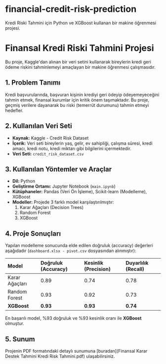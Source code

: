 # financial-credit-risk-prediction
Kredi Riski Tahmini için Python ve XGBoost kullanan bir makine öğrenmesi projesi.
# Finansal Kredi Riski Tahmini Projesi

Bu proje, Kaggle'dan alınan bir veri setini kullanarak bireylerin kredi geri ödeme riskini tahminlemeyi amaçlayan bir makine öğrenmesi çalışmasıdır.

## 1. Problem Tanımı
Kredi başvurularında, başvuran kişinin krediyi geri ödeyip ödeyemeyeceğini tahmin etmek, finansal kurumlar için kritik önem taşımaktadır. Bu proje, geçmiş verilere dayanarak bu riski (temerrüt durumunu) tahmin etmeyi hedefler.

## 2. Kullanılan Veri Seti
* **Kaynak:** Kaggle - Credit Risk Dataset
* **İçerik:** Veri seti bireylerin yaş, gelir, ev sahipliği, çalışma süresi, kredi amacı, kredi notu, kredi miktarı gibi bilgilerini içermektedir.
* **Veri Seti:** `credit_risk_dataset.csv`

## 3. Kullanılan Yöntemler ve Araçlar
* **Dil:** Python
* **Geliştirme Ortamı:** Jupyter Notebook (`main.ipynb`)
* **Kütüphaneler:** Pandas (Veri Ön İşleme), Scikit-learn (Modelleme), XGBoost
* **Modeller:** Projede 3 farklı model karşılaştırılmıştır:
    1.  Karar Ağaçları (Decision Trees)
    2.  Random Forest
    3.  XGBoost

## 4. Proje Sonuçları
Yapılan modelleme sonucunda elde edilen doğruluk (accuracy) değerleri aşağıdadır (`dashboard.xlsx - pivot.csv` dosyasından alınmıştır):

| Model | Doğruluk (Accuracy) | Kesinlik (Precision) | Duyarlılık (Recall) |
| :--- | :--- | :--- | :--- |
| Karar Ağaçları | 0.89 | 0.74 | 0.78 |
| Random Forest | 0.93 | 0.92 | 0.73 |
| **XGBoost** | **0.93** | **0.93** | **0.74** |

En başarılı model, %93 doğruluk ve %93 kesinlik oranı ile **XGBoost** olmuştur.

## 5. Sunum
Projenin PDF formatındaki detaylı sunumuna [buradan](Finansal Karar Destek Tahmini Kredi Risk Tahmini.pdf) ulaşabilirsiniz.
